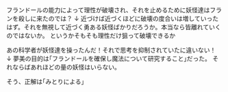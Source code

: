 フランドールの能力によって理性が破壊され、それを止めるために妖怪達はフランを殺しに来たのでは？
↓
近づけば近づくほどに破壊の度合いは増していったはず。それを無視して近づく勇ある妖怪ばかりだろうか。本当なら皆離れていくのではないか。
というかそもそも理性だけ狙って破壊できるか


あの科学者が妖怪達を操ったんだ！それで思考を抑制されていたに違いない！
↓
夢美の目的は｢フランドールを確保し魔法について研究すること｣だった。
それならばあれほどの量の妖怪はいらない。



そう、正解は｢みとりによる｣
